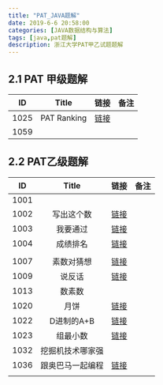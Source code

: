```yaml
---
title: "PAT_JAVA题解"
date: 2019-6-6 20:58:00
categories: [JAVA数据结构与算法]
tags: [java,pat题解]
description: 浙江大学PAT甲乙试题题解
---
```




## <span id="PAT-A">2.1 PAT 甲级题解  </span>



|  ID  |    Title    |                             链接                             | 备注 |
| :--: | :---------: | :----------------------------------------------------------: | :--: |
| 1025 | PAT Ranking | [链接](https://blog.csdn.net/WeDon_t/article/details/93044044) |      |
| 1059 |             |                                                              |      |



## <span id="PAT-B">2.2 PAT乙级题解</span>

| ID   |      Title       |                             链接                             | 备注 |
| ---- | :--------------: | :----------------------------------------------------------: | ---- |
| 1001 |                  |                                                              |      |
| 1002 |    写出这个数    | [链接](https://blog.csdn.net/WeDon_t/article/details/93043998) |      |
| 1003 |     我要通过     | [链接](https://blog.csdn.net/WeDon_t/article/details/93044065) |      |
| 1004 |     成绩排名     | [链接](https://blog.csdn.net/WeDon_t/article/details/93044070) |      |
|      |                  |                                                              |      |
| 1007 |    素数对猜想    | [链接](https://blog.csdn.net/WeDon_t/article/details/93044093) |      |
| 1009 |      说反话      | [链接](https://blog.csdn.net/WeDon_t/article/details/93044025) |      |
| 1013 |      数素数      |                                                              |      |
| 1020 |       月饼       | [链接](https://blog.csdn.net/WeDon_t/article/details/93043969) |      |
| 1022 |    D进制的A+B    | [链接](https://blog.csdn.net/WeDon_t/article/details/93043969) |      |
| 1023 |     组最小数     | [链接](https://blog.csdn.net/WeDon_t/article/details/93043955) |      |
| 1032 | 挖掘机技术哪家强 |                                                              |      |
| 1036 | 跟奥巴马一起编程 | [链接](https://blog.csdn.net/WeDon_t/article/details/93043983) |      |
|      |                  |                                                              |      |





